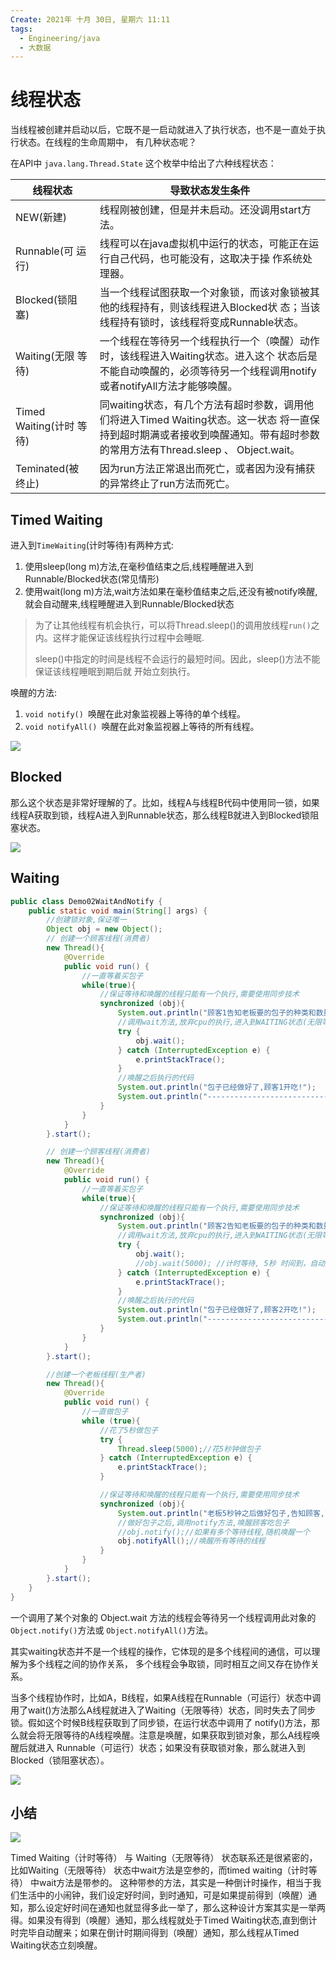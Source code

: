 ```yaml
---
Create: 2021年 十月 30日, 星期六 11:11
tags: 
  - Engineering/java
  - 大数据
---
```

# 线程状态

当线程被创建并启动以后，它既不是一启动就进入了执行状态，也不是一直处于执行状态。在线程的生命周期中， 有几种状态呢？

在API中 `java.lang.Thread.State` 这个枚举中给出了六种线程状态：

| 线程状态                 | 导致状态发生条件                                             |
| ------------------------ | ------------------------------------------------------------ |
| NEW(新建)                | 线程刚被创建，但是并未启动。还没调用start方法。              |
| Runnable(可 运行)        | 线程可以在java虚拟机中运行的状态，可能正在运行自己代码，也可能没有，这取决于操 作系统处理器。 |
| Blocked(锁阻塞)          | 当一个线程试图获取一个对象锁，而该对象锁被其他的线程持有，则该线程进入Blocked状 态；当该线程持有锁时，该线程将变成Runnable状态。 |
| Waiting(无限 等待)       | 一个线程在等待另一个线程执行一个（唤醒）动作时，该线程进入Waiting状态。进入这个 状态后是不能自动唤醒的，必须等待另一个线程调用notify或者notifyAll方法才能够唤醒。 |
| Timed Waiting(计时 等待) | 同waiting状态，有几个方法有超时参数，调用他们将进入Timed Waiting状态。这一状态 将一直保持到超时期满或者接收到唤醒通知。带有超时参数的常用方法有Thread.sleep 、 Object.wait。 |
| Teminated(被 终止)       | 因为run方法正常退出而死亡，或者因为没有捕获的异常终止了run方法而死亡。 |

## Timed Waiting

进入到`TimeWaiting`(计时等待)有两种方式:

1. 使用sleep(long m)方法,在毫秒值结束之后,线程睡醒进入到Runnable/Blocked状态(常见情形)
2. 使用wait(long m)方法,wait方法如果在毫秒值结束之后,还没有被notify唤醒,就会自动醒来,线程睡醒进入到Runnable/Blocked状态

> 为了让其他线程有机会执行，可以将Thread.sleep()的调用放线程`run()`之内。这样才能保证该线程执行过程中会睡眠.
>
> sleep()中指定的时间是线程不会运行的最短时间。因此，sleep()方法不能保证该线程睡眠到期后就 开始立刻执行。

唤醒的方法:

1. `void notify() `唤醒在此对象监视器上等待的单个线程。
2. `void notifyAll() `唤醒在此对象监视器上等待的所有线程。

![](https://images-1257755739.cos.ap-guangzhou.myqcloud.com/hexo/posts/java-multithreading/image-20200916081326729.png)

## Blocked

那么这个状态是非常好理解的了。比如，线程A与线程B代码中使用同一锁，如果线程A获取到锁，线程A进入到Runnable状态，那么线程B就进入到Blocked锁阻塞状态。

![](https://images-1257755739.cos.ap-guangzhou.myqcloud.com/hexo/posts/java-multithreading/image-20200916081634652.png)



## Waiting

```java
public class Demo02WaitAndNotify {
    public static void main(String[] args) {
        //创建锁对象,保证唯一
        Object obj = new Object();
        // 创建一个顾客线程(消费者)
        new Thread(){
            @Override
            public void run() {
                //一直等着买包子
                while(true){
                    //保证等待和唤醒的线程只能有一个执行,需要使用同步技术
                    synchronized (obj){
                        System.out.println("顾客1告知老板要的包子的种类和数量");
                        //调用wait方法,放弃cpu的执行,进入到WAITING状态(无限等待)
                        try {
                            obj.wait();
                        } catch (InterruptedException e) {
                            e.printStackTrace();
                        }
                        //唤醒之后执行的代码
                        System.out.println("包子已经做好了,顾客1开吃!");
                        System.out.println("---------------------------------------");
                    }
                }
            }
        }.start();

        // 创建一个顾客线程(消费者)
        new Thread(){
            @Override
            public void run() {
                //一直等着买包子
                while(true){
                    //保证等待和唤醒的线程只能有一个执行,需要使用同步技术
                    synchronized (obj){
                        System.out.println("顾客2告知老板要的包子的种类和数量");
                        //调用wait方法,放弃cpu的执行,进入到WAITING状态(无限等待)
                        try {
                            obj.wait();
                            //obj.wait(5000); //计时等待, 5秒 时间到，自动醒来
                        } catch (InterruptedException e) {
                            e.printStackTrace();
                        }
                        //唤醒之后执行的代码
                        System.out.println("包子已经做好了,顾客2开吃!");
                        System.out.println("---------------------------------------");
                    }
                }
            }
        }.start();

        //创建一个老板线程(生产者)
        new Thread(){
            @Override
            public void run() {
                //一直做包子
                while (true){
                    //花了5秒做包子
                    try {
                        Thread.sleep(5000);//花5秒钟做包子
                    } catch (InterruptedException e) {
                        e.printStackTrace();
                    }

                    //保证等待和唤醒的线程只能有一个执行,需要使用同步技术
                    synchronized (obj){
                        System.out.println("老板5秒钟之后做好包子,告知顾客,可以吃包子了");
                        //做好包子之后,调用notify方法,唤醒顾客吃包子
                        //obj.notify();//如果有多个等待线程,随机唤醒一个
                        obj.notifyAll();//唤醒所有等待的线程
                    }
                }
            }
        }.start();
    }
}
```

一个调用了某个对象的 Object.wait 方法的线程会等待另一个线程调用此对象的 `Object.notify()`方法或 `Object.notifyAll()`方法。

其实waiting状态并不是一个线程的操作，它体现的是多个线程间的通信，可以理解为多个线程之间的协作关系， 多个线程会争取锁，同时相互之间又存在协作关系。

当多个线程协作时，比如A，B线程，如果A线程在Runnable（可运行）状态中调用了wait()方法那么A线程就进入了Waiting（无限等待）状态，同时失去了同步锁。假如这个时候B线程获取到了同步锁，在运行状态中调用了 notify()方法，那么就会将无限等待的A线程唤醒。注意是唤醒，如果获取到锁对象，那么A线程唤醒后就进入 Runnable（可运行）状态；如果没有获取锁对象，那么就进入到Blocked（锁阻塞状态）。



![](https://images-1257755739.cos.ap-guangzhou.myqcloud.com/hexo/posts/java-multithreading/image-20200916082835200.png)



## 小结

![](https://images-1257755739.cos.ap-guangzhou.myqcloud.com/hexo/posts/java-multithreading/image-20200916083013819.png)

Timed Waiting（计时等待） 与 Waiting（无限等待） 状态联系还是很紧密的，比如Waiting（无限等待） 状态中wait方法是空参的，而timed waiting（计时等待） 中wait方法是带参的。 这种带参的方法，其实是一种倒计时操作，相当于我们生活中的小闹钟，我们设定好时间，到时通知，可是如果提前得到（唤醒）通知，那么设定好时间在通知也就显得多此一举了，那么这种设计方案其实是一举两得。如果没有得到（唤醒）通知，那么线程就处于Timed Waiting状态,直到倒计时完毕自动醒来；如果在倒计时期间得到（唤醒）通知，那么线程从Timed Waiting状态立刻唤醒。



# 
